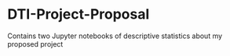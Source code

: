 # DTI-Project-Proposal
Contains two Jupyter notebooks of descriptive statistics about my proposed project
